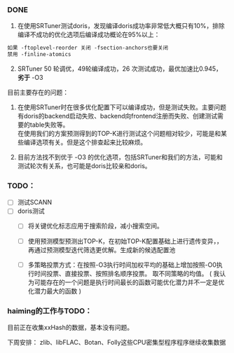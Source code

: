 ### DONE
1. 在使用SRTuner测试doris，发现编译doris成功率非常低大概只有10%，排除编译不成功的优化选项后编译成功概论在95%以上：
```txt
如果 -ftoplevel-reorder 关闭 -fsection-anchors也要关闭
禁用 -finline-atomics
```

2. SRTuner 50 轮调优，49轮编译成功，26 次测试成功，最优加速比0.945，**劣于** -O3

目前主要存在的问题：
1. 在使用SRTuner时在很多优化配置下可以编译成功，但是测试失败。主要问题有doris的backend启动失败、backend向frontend注册而失败、创建测试需要的table失败等。   
		在使用我们的方案预测得到的TOP-K进行测试这个问题相对较少，可能是和某些编译选项有关。但是这个排查起来比较麻烦。

2. 目前方法找不到优于 -O3 的优化选项，包括SRTuner和我们的方法，可能和测试轮次有关系，也可能是doris比较亲和doris。



### TODO：
- [ ] 测试SCANN
- [ ] doris测试
	- [ ] 将关键优化标志应用于搜索阶段，减小搜索空间。
	- [ ] 使用预测模型预测出TOP-K，在初始TOP-K配置基础上进行遗传变异，，再通过预测模型迭代筛选更优解。生成新的候选配置池
	- [ ] 多策略投票方式：在按照-O3执行时间加权平均的基础上增加按照-O0执行时间投票、直接投票、按照排名顺序投票。  取不同策略的均值。
	      ( 我认为可能存在的一个问题是执行时间最长的函数可能优化潜力并不一定是优化潜力最大的函数 )


### haiming的工作与TODO：
目前正在收集xxHash的数据，基本没有问题。

下周安排：
zlib、libFLAC、Botan、Folly这些CPU密集型程序程序继续收集数据